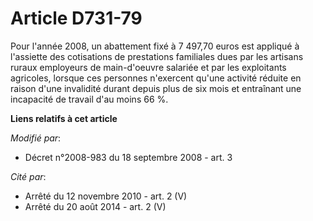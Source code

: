 # Article D731-79

Pour l'année 2008, un abattement fixé à 7 497,70 euros est appliqué à l'assiette des cotisations de prestations familiales
dues par les artisans ruraux employeurs de main-d'oeuvre salariée et par les exploitants agricoles, lorsque ces personnes
n'exercent qu'une activité réduite en raison d'une invalidité durant depuis plus de six mois et entraînant une incapacité de
travail d'au moins 66 %.

**Liens relatifs à cet article**

_Modifié par_:

  - Décret n°2008-983 du 18 septembre 2008 - art. 3

_Cité par_:

  - Arrêté du 12 novembre 2010 - art. 2 (V)
  - Arrêté du 20 août 2014 - art. 2 (V)

